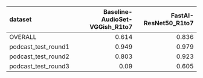| dataset             |   Baseline-AudioSet-VGGish_R1to7 |   FastAI-ResNet50_R1to7 |
|:--------------------|---------------------------------:|------------------------:|
| OVERALL             |                            0.614 |                   0.836 |
| podcast_test_round1 |                            0.949 |                   0.979 |
| podcast_test_round2 |                            0.803 |                   0.923 |
| podcast_test_round3 |                            0.09  |                   0.605 |